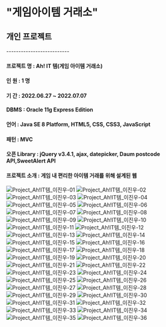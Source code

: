 <h1>"게임아이템 거래소"</h1>
<h2>개인 프로젝트</h2>
--------------------------
<h4>프로젝트 명 : Ah! IT 템(게임 아이템 거래소) </h4>
<h4>인 원 : 1 명</h4> 
<h4>기 간 : 2022.06.27 ~ 2022.07.07</h4> 
<h4>DBMS : Oracle 11g Express Edition</h4> 
<h4>언어 : Java SE 8 Platform, HTML5, CSS, CSS3, JavaScript</h4>
<h4>패턴 : MVC</h4> 
<h4>오픈 Library : jQuery v3.4.1, ajax, datepicker, Daum postcode API,SweetAlert API</h4>
<h4>프로젝트 소개 : 게임 내 편리한 아이템 거래를 위해 설계된 웹</h4> 

![Project_Ah!IT템_이진우-01](https://user-images.githubusercontent.com/101315957/183280989-0ba61a1f-3012-4615-9a61-b8e6d501a873.png)
![Project_Ah!IT템_이진우-02](https://user-images.githubusercontent.com/101315957/183280994-8d543658-e7fe-43be-bbd9-b77a1211ef6c.png)
![Project_Ah!IT템_이진우-03](https://user-images.githubusercontent.com/101315957/183281004-55a78506-1e95-4ffe-8a1f-082d356ab91f.png)
![Project_Ah!IT템_이진우-04](https://user-images.githubusercontent.com/101315957/183281010-ab17e99f-8cc6-4909-861f-e2510635c846.png)
![Project_Ah!IT템_이진우-05](https://user-images.githubusercontent.com/101315957/183281014-a50bafba-6525-4c24-80c5-1428963ad348.png)
![Project_Ah!IT템_이진우-06](https://user-images.githubusercontent.com/101315957/183281068-139aa1f1-37a1-40d5-86e0-913882dbe144.png)
![Project_Ah!IT템_이진우-07](https://user-images.githubusercontent.com/101315957/183281069-7fa06638-f5a5-4c6e-99ff-37cc407fd4d1.png)
![Project_Ah!IT템_이진우-08](https://user-images.githubusercontent.com/101315957/183281071-a172c95f-f600-499f-be83-16c8742641b2.png)
![Project_Ah!IT템_이진우-09](https://user-images.githubusercontent.com/101315957/183281072-c9154fe0-8314-48fd-a9e3-9062aa787737.png)
![Project_Ah!IT템_이진우-10](https://user-images.githubusercontent.com/101315957/183281073-c6decca6-3ef8-4fd8-84d3-b51286ff1da9.png)
![Project_Ah!IT템_이진우-11](https://user-images.githubusercontent.com/101315957/183281077-13643ca1-c4da-4554-a1b7-a80801563bea.png)
![Project_Ah!IT템_이진우-12](https://user-images.githubusercontent.com/101315957/183281078-3dc04148-51f2-4bb0-9acd-6a77818985c3.png)
![Project_Ah!IT템_이진우-13](https://user-images.githubusercontent.com/101315957/183281079-013f1a68-2679-43eb-b023-dd490a716227.png)
![Project_Ah!IT템_이진우-14](https://user-images.githubusercontent.com/101315957/183281081-a96e481a-9680-4ec8-9335-179d90784b4a.png)
![Project_Ah!IT템_이진우-15](https://user-images.githubusercontent.com/101315957/183281083-c8cb8051-e107-4b04-a2c3-7740de360e54.png)
![Project_Ah!IT템_이진우-16](https://user-images.githubusercontent.com/101315957/183281085-0997c2b1-d28f-4092-8657-b18156765e53.png)
![Project_Ah!IT템_이진우-17](https://user-images.githubusercontent.com/101315957/183281086-c5ca05f0-7385-4d3a-bcf8-ec273cbfc113.png)
![Project_Ah!IT템_이진우-18](https://user-images.githubusercontent.com/101315957/183281089-20914ec2-bf75-414a-9f1e-c514a1232830.png)
![Project_Ah!IT템_이진우-19](https://user-images.githubusercontent.com/101315957/183281090-11bf06c6-3528-423c-b5a5-b5b4410cce5d.png)
![Project_Ah!IT템_이진우-20](https://user-images.githubusercontent.com/101315957/183281091-7f4b0d88-74c4-4fdc-b6b9-39d1f5eb9ff3.png)
![Project_Ah!IT템_이진우-21](https://user-images.githubusercontent.com/101315957/183281093-47a48d81-ac88-44ed-a6b2-ff8af8dd2b19.png)
![Project_Ah!IT템_이진우-22](https://user-images.githubusercontent.com/101315957/183281094-85995c1f-fcc0-4e4b-842a-3889b16ebbc3.png)
![Project_Ah!IT템_이진우-23](https://user-images.githubusercontent.com/101315957/183281096-605cd11b-b51c-4813-a769-e60b2ddb0a54.png)
![Project_Ah!IT템_이진우-24](https://user-images.githubusercontent.com/101315957/183281097-5f162118-2050-4aa7-98c9-6d42b70357cc.png)
![Project_Ah!IT템_이진우-25](https://user-images.githubusercontent.com/101315957/183281098-6ff01c6b-fc58-4000-805f-b632c9043fc0.png)
![Project_Ah!IT템_이진우-26](https://user-images.githubusercontent.com/101315957/183281099-b00ce31f-94cd-4b32-8022-a225e8be735c.png)
![Project_Ah!IT템_이진우-27](https://user-images.githubusercontent.com/101315957/183281100-0e5be613-5221-462a-8e99-2e5b9fcc0f41.png)
![Project_Ah!IT템_이진우-28](https://user-images.githubusercontent.com/101315957/183281101-415477ce-f44b-45ed-8603-c5fb883b50c0.png)
![Project_Ah!IT템_이진우-29](https://user-images.githubusercontent.com/101315957/183281102-bd53f0a1-e1b6-4e64-b011-c873c0cb9c45.png)
![Project_Ah!IT템_이진우-30](https://user-images.githubusercontent.com/101315957/183281103-931590a6-6362-4ea8-8416-b977552392b3.png)
![Project_Ah!IT템_이진우-31](https://user-images.githubusercontent.com/101315957/183281104-cebca8eb-0ff2-43a2-95c2-25559665119b.png)
![Project_Ah!IT템_이진우-32](https://user-images.githubusercontent.com/101315957/183281105-5a6735a8-3159-4c07-99b7-14c35584cb0e.png)
![Project_Ah!IT템_이진우-33](https://user-images.githubusercontent.com/101315957/183281106-46ecffd4-19ba-455e-84fd-6bc03fe9206e.png)
![Project_Ah!IT템_이진우-34](https://user-images.githubusercontent.com/101315957/183281107-4200254d-ea6c-4898-beac-e4e42dc0447e.png)
![Project_Ah!IT템_이진우-35](https://user-images.githubusercontent.com/101315957/183281109-d2bb03cf-2fdb-4ded-a347-9f8171a108db.png)
![Project_Ah!IT템_이진우-36](https://user-images.githubusercontent.com/101315957/183281110-7309c168-e8ba-41c8-af33-3b0f3707741f.png)
